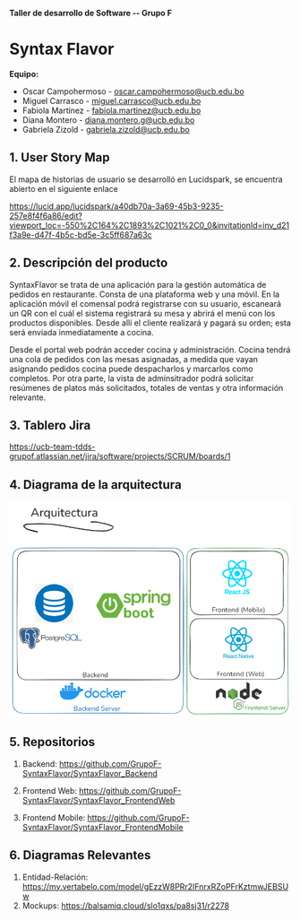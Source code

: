 **Taller de desarrollo de Software -- Grupo F**
# Syntax Flavor

**Equipo:**

- Oscar Campohermoso - oscar.campohermoso@ucb.edu.bo
- Miguel Carrasco - miguel.carrasco@ucb.edu.bo
- Fabiola Martínez - fabiola.martinez@ucb.edu.bo
- Diana Montero - diana.montero.g@ucb.edu.bo
- Gabriela Zizold - gabriela.zizold@ucb.edu.bo

## 1. User Story Map

El mapa de historias de usuario se desarrolló en Lucidspark, se encuentra abierto en el siguiente enlace

https://lucid.app/lucidspark/a40db70a-3a69-45b3-9235-257e8f4f6a86/edit?viewport_loc=-550%2C164%2C1893%2C1021%2C0_0&invitationId=inv_d21f3a9e-d47f-4b5c-bd5e-3c5ff687a63c

## 2. Descripción del producto

SyntaxFlavor se trata de una aplicación para la gestión automática de pedidos en restaurante. Consta de una plataforma web y una móvil. En la aplicación móvil el comensal podrá registrarse con su usuario, escaneará un QR con el cuál el sistema registrará su mesa y abrirá el menú con los productos disponibles. Desde allí el cliente realizará y pagará su orden; esta será enviada inmediatamente a cocina.

Desde el portal web podrán acceder cocina y administración. Cocina tendrá una cola de pedidos con las mesas asignadas, a medida que vayan asignando pedidos cocina puede despacharlos y marcarlos como completos. Por otra parte, la vista de adminsitrador podrá solicitar resúmenes de platos más solicitados, totales de ventas y otra información relevante.

## 3. Tablero Jira

https://ucb-team-tdds-grupof.atlassian.net/jira/software/projects/SCRUM/boards/1

## 4. Diagrama de la arquitectura

![Arquitectura y herramientas a utilizar](image-1.png)

## 5. Repositorios

1. Backend: https://github.com/GrupoF-SyntaxFlavor/SyntaxFlavor_Backend

2. Frontend Web: https://github.com/GrupoF-SyntaxFlavor/SyntaxFlavor_FrontendWeb

3. Frontend Mobile:  https://github.com/GrupoF-SyntaxFlavor/SyntaxFlavor_FrontendMobile

## 6. Diagramas Relevantes

1. Entidad-Relación: https://my.vertabelo.com/model/gEzzW8PRr2IFnrxRZoPFrKztmwJEBSUw
2. Mockups: https://balsamiq.cloud/slo1qxs/pa8sj31/r2278
